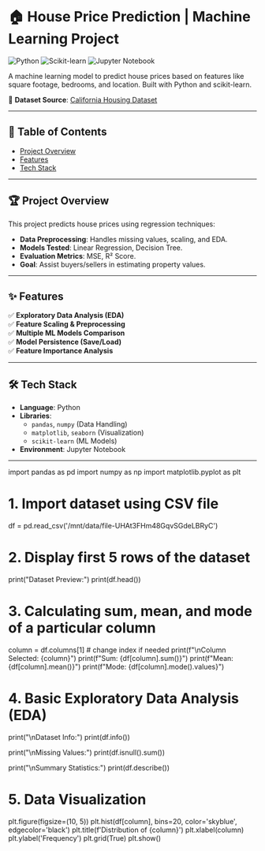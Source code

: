 # 🏠 House Price Prediction | Machine Learning Project

![Python](https://img.shields.io/badge/Python-3.8%2B-blue)
![Scikit-learn](https://img.shields.io/badge/Scikit--learn-1.0%2B-orange)
![Jupyter Notebook](https://img.shields.io/badge/Jupyter-Notebook-yellowgreen)

A machine learning model to predict house prices based on features like square footage, bedrooms, and location. Built with Python and scikit-learn.

📂 **Dataset Source**: [California Housing Dataset](https://scikit-learn.org/stable/modules/generated/sklearn.datasets.fetch_california_housing.html)

---

## 📌 Table of Contents
- [Project Overview](#-project-overview)
- [Features](#-features)
- [Tech Stack](#-tech-stack)


---

## 🏆 Project Overview
This project predicts house prices using regression techniques:
- **Data Preprocessing**: Handles missing values, scaling, and EDA.
- **Models Tested**: Linear Regression, Decision Tree.
- **Evaluation Metrics**: MSE, R² Score.
- **Goal**: Assist buyers/sellers in estimating property values.

---

## ✨ Features
✅ **Exploratory Data Analysis (EDA)**  
✅ **Feature Scaling & Preprocessing**  
✅ **Multiple ML Models Comparison**  
✅ **Model Persistence (Save/Load)**  
✅ **Feature Importance Analysis**  

---

## 🛠 Tech Stack
- **Language**: Python
- **Libraries**: 
  - `pandas`, `numpy` (Data Handling)
  - `matplotlib`, `seaborn` (Visualization)
  - `scikit-learn` (ML Models)
- **Environment**: Jupyter Notebook

---



import pandas as pd
import numpy as np
import matplotlib.pyplot as plt

# 1. Import dataset using CSV file
df = pd.read_csv('/mnt/data/file-UHAt3FHm48GqvSGdeLBRyC')

# 2. Display first 5 rows of the dataset
print("Dataset Preview:")
print(df.head())

# 3. Calculating sum, mean, and mode of a particular column
column = df.columns[1]  # change index if needed
print(f"\nColumn Selected: {column}")
print(f"Sum: {df[column].sum()}")
print(f"Mean: {df[column].mean()}")
print(f"Mode: {df[column].mode().values}")

# 4. Basic Exploratory Data Analysis (EDA)
print("\nDataset Info:")
print(df.info())

print("\nMissing Values:")
print(df.isnull().sum())

print("\nSummary Statistics:")
print(df.describe())

# 5. Data Visualization
plt.figure(figsize=(10, 5))
plt.hist(df[column], bins=20, color='skyblue', edgecolor='black')
plt.title(f'Distribution of {column}')
plt.xlabel(column)
plt.ylabel('Frequency')
plt.grid(True)
plt.show()
